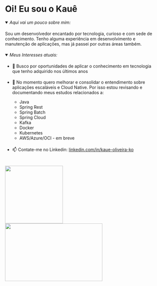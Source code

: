 # Oi! Eu sou o Kauê
<details open>
<summary><i>Aqui vai um pouco sobre mim:</i></summary>
    
####
Sou um desenvolvedor encantado por tecnologia, curioso e com sede de conhecimento. Tenho alguma experiência em desenvolvimento e manutenção de aplicações, mas já passei por outras áreas também.
</details>

####
<details open>
<summary><i>Meus Interesses atuais:</i></summary>

####
- 🔭 Busco por oportunidades de aplicar o conhecimento em tecnologia que tenho adquirido nos últimos anos
####
- 🌱 No momento quero melhorar e consolidar o entendimento sobre aplicações escaláveis e Cloud Native. Por isso estou revisando e documentando meus estudos relacionados a:

    - Java
    - Spring Rest
    - Spring Batch
    - Spring Cloud
    - Kafka
    - Docker
    - Kubernetes
    - AWS/Azure/OCI - em breve

####
- 📫 Contate-me no Linkedin: [linkedin.com/in/kaue-oliveira-ko](linkedin.com/in/kaue-oliveira-ko)
</details>


#
<div align="left">
  <a href="https://github.com/kako13">
    <img float:left height="190em" src="https://github-readme-stats.vercel.app/api?username=kako13&show_icons=true&theme=codeSTACKr&hide_border=true&include_all_commits=true&count_private=true&hide=prs,contribs,issues&show=total_commits,prs_merged,prs_merged_percentage&rank_icon=github&bg_color=00000000"/>
    <img float:left height="190em" width=320 src="https://github-readme-stats.vercel.app/api/top-langs?username=kako13&layout=donut&langs_count=10&card_width=250&theme=codeSTACKr&hide_border=true&bg_color=00000000"/>
  </a>
</div>
